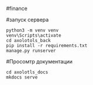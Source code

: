 #finance


#запуск сервера
```
python3 -m venv venv
venv\Scripts\activate
cd axolotols_back
pip install -r requirements.txt
manage.py runserver 
```



#Просомтр документации
```
cd axolotls_docs
mkdocs serve 
```
